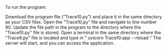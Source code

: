 To run the program:

Download the program file ("Trace10.py") and place it in the same directory as your CSV files.
Open the "Trace10.py" file and navigate to line number 90. Update the file path in the program to the directory where the "Trace10.py" file is stored.
Open a terminal in the same directory where the "Trace9.py" file is located and type in " uvicorn Trace10:app --reload "
The server will start, and you can access the application.
